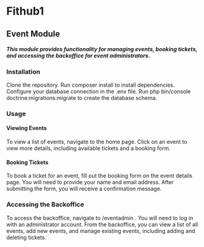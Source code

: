 # Fithub1
## Event Module
##### This module provides functionality for managing events, booking tickets, and accessing the backoffice for event administrators.

### Installation
Clone the repository.
Run composer install to install dependencies.
Configure your database connection in the .env file.
Run php bin/console doctrine:migrations:migrate to create the database schema.
### Usage
#### Viewing Events
To view a list of events, navigate to the home page. Click on an event to view more details, including available tickets and a booking form.

#### Booking Tickets
To book a ticket for an event, fill out the booking form on the event details page. You will need to provide your name and email address. After submitting the form, you will receive a confirmation message.

### Accessing the Backoffice
To access the backoffice, navigate to /eventadmin . You will need to log in with an administrator account. From the backoffice, you can view a list of all events, add new events, and manage existing events, including adding and deleting tickets.
